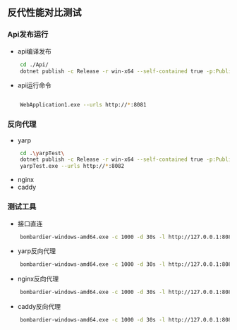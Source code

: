 ## 反代性能对比测试


### Api发布运行 

* api编译发布
```bash
    cd ./Api/
    dotnet publish -c Release -r win-x64 --self-contained true -p:PublishSingleFile=true
```

* api运行命令
```bash

    WebApplication1.exe --urls http://*:8081

```


### 反向代理

* yarp
```bash
    cd .\yarpTest\
    dotnet publish -c Release -r win-x64 --self-contained true -p:PublishSingleFile=true
    yarpTest.exe --urls http://*:8082

```

* nginx
* caddy


### 测试工具
* 接口直连
```bash
    bombardier-windows-amd64.exe -c 1000 -d 30s -l http://127.0.0.1:8081/WeatherForecast
```

* yarp反向代理
```bash
    bombardier-windows-amd64.exe -c 1000 -d 30s -l http://127.0.0.1:8082/WeatherForecast
```
* nginx反向代理
```bash
    bombardier-windows-amd64.exe -c 1000 -d 30s -l http://127.0.0.1:80831/WeatherForecast
```
* caddy反向代理
```bash
    bombardier-windows-amd64.exe -c 1000 -d 30s -l http://127.0.0.1:8084/WeatherForecast
```
